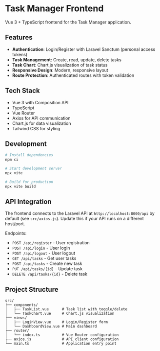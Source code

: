 # Task Manager Frontend

Vue 3 + TypeScript frontend for the Task Manager application.

## Features

- **Authentication**: Login/Register with Laravel Sanctum (personal access tokens)
- **Task Management**: Create, read, update, delete tasks
- **Task Chart**: Chart.js visualization of task status
- **Responsive Design**: Modern, responsive layout
- **Route Protection**: Authenticated routes with token validation

## Tech Stack

- Vue 3 with Composition API
- TypeScript
- Vue Router
- Axios for API communication
- Chart.js for data visualization
- Tailwind CSS for styling

## Development

```powershell
# Install dependencies
npm ci

# Start development server
npx vite

# Build for production
npx vite build
```

## API Integration

The frontend connects to the Laravel API at `http://localhost:8000/api` by default (see `src/axios.js`). Update this if your API runs on a different host/port.

Endpoints:

- `POST /api/register` - User registration
- `POST /api/login` - User login
- `POST /api/logout` - User logout
- `GET /api/tasks` - Get user tasks
- `POST /api/tasks` - Create new task
- `PUT /api/tasks/{id}` - Update task
- `DELETE /api/tasks/{id}` - Delete task

## Project Structure

```
src/
├── components/
│   ├── TaskList.vue      # Task list with toggle/delete
│   └── TaskChart.vue     # Chart.js visualization
├── views/
│   ├── LoginView.vue     # Login/Register form
│   └── DashboardView.vue # Main dashboard
├── router/
│   └── index.ts          # Vue Router configuration
├── axios.js              # API client configuration
└── main.ts               # Application entry point
```